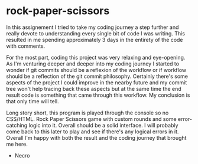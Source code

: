 # rock-paper-scissors

In this assignement I tried to take my coding journey a step further and really
devote to understanding every single bit of code I was writing. This resulted in me
spending approximately 3 days in the entirety of the code with comments.

For the most part, coding this project was very relaxing and eye-opening. As I'm venturing
deeper and deeper into my coding journey I started to wonder if git commits should be a reflexion
of the workflow or if workflow should be a reflection of the git commit philosophy. Certainly there's
some aspects of the project I could improve in the nearby future and my commit tree won't help
tracing back these aspects but at the same time the end result code is something that
came through this workflow. My conclusion is that only time will tell.

Long story short, this program is played through the console so no CSS/HTML. Rock Paper Scissors
game with custom rounds and some error-catching logic into it. Overall should be a solid interface.
I will probably come back to this later to play and see if there's any logical errors in it. Overall I'm
happy with both the result and the coding journey that brought me here.

- Necro
